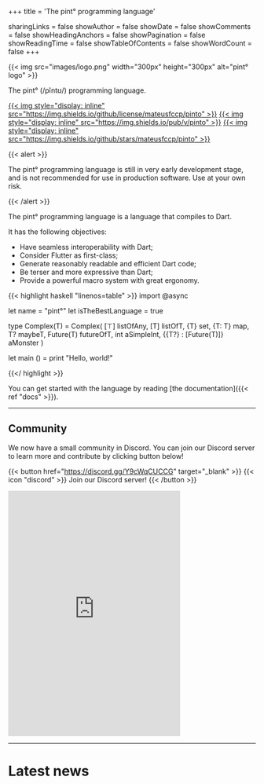 +++
title = 'The pint° programming language'

sharingLinks = false
showAuthor = false
showDate = false
showComments = false
showHeadingAnchors = false
showPagination = false
showReadingTime = false
showTableOfContents = false
showWordCount = false
+++

{{< img
    src="images/logo.png"
	width="300px"
	height="300px"
	alt="pint° logo" >}}

The pint° (/pĩntʊ/) programming language.

[{{< img style="display: inline" src="https://img.shields.io/github/license/mateusfccp/pinto" >}}](https://github.com/mateusfccp/pinto/blob/master/LICENSE)
[{{< img style="display: inline" src="https://img.shields.io/pub/v/pinto" >}}](https://pub.dev/packages/pinto)
[{{< img style="display: inline" src="https://img.shields.io/github/stars/mateusfccp/pinto" >}}](https://github.com/mateusfccp/pinto)

{{< alert >}}

The pint° programming language is still in very early development stage, and is
not recommended for use in production software. Use at your own risk.

{{< /alert >}}

The pint° programming language is a language that compiles to Dart.

It has the following objectives:

- Have seamless interoperability with Dart;
- Consider Flutter as first-class;
- Generate reasonably readable and efficient Dart code;
- Be terser and more expressive than Dart;
- Provide a powerful macro system with great ergonomy.

{{< highlight haskell "linenos=table" >}}
import @async

let name = "pint°"
let isTheBestLanguage = true

type Complex(T) = Complex(
  [⊤] listOfAny,
  [T] listOfT,
  {T} set,
  {T: T} map,
  T? maybeT,
  Future(T) futureOfT,
  int aSimpleInt,
  {{T?} : [Future(T)]} aMonster
)

let main () =
  print "Hello, world!"  

{{</ highlight >}}

You can get started with the language by reading
[the documentation]({{< ref "docs" >}}).

---

## Community

We now have a small community in Discord. You can join our Discord server to
learn more and contribute by clicking button below!

{{< button href="https://discord.gg/Y9cWqCUCCG" target="_blank" >}}
{{< icon "discord" >}}
Join our Discord server!
{{< /button >}}

<p>
<iframe src="https://discord.com/widget?id=1286023882515677236&theme=dark"
        width="350"
		height="500"
		allowtransparency="true"
		frameborder="0"
		sandbox="allow-popups allow-popups-to-escape-sandbox allow-same-origin allow-scripts">
</iframe>
</p>

---

# Latest news

